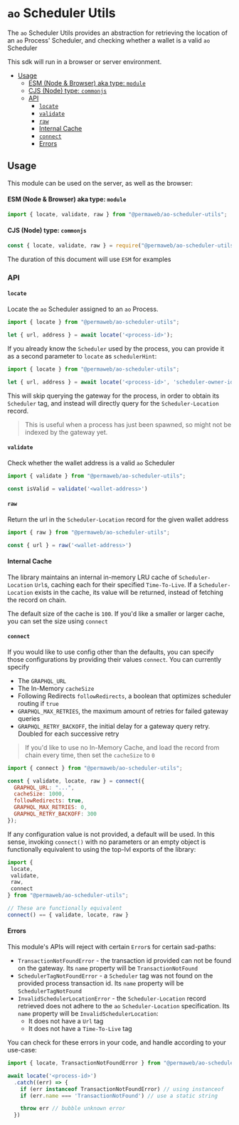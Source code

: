 # `ao` Scheduler Utils

The `ao` Scheduler Utils provides an abstraction for retrieving the location of an `ao` Process' Scheduler,
and checking whether a wallet is a valid `ao` Scheduler

This sdk will run in a browser or server environment.

<!-- toc -->

- [Usage](#usage)
    - [ESM (Node & Browser) aka type: `module`](#esm-node--browser-aka-type-module)
    - [CJS (Node) type: `commonjs`](#cjs-node-type-commonjs)
  - [API](#api)
    - [`locate`](#locate)
    - [`validate`](#validate)
    - [`raw`](#raw)
    - [Internal Cache](#internal-cache)
    - [`connect`](#connect)
    - [Errors](#errors)

<!-- tocstop -->

## Usage

This module can be used on the server, as well as the browser:

#### ESM (Node & Browser) aka type: `module`

```js
import { locate, validate, raw } from "@permaweb/ao-scheduler-utils";
```

#### CJS (Node) type: `commonjs`

```js
const { locate, validate, raw } = require("@permaweb/ao-scheduler-utils");
```

The duration of this document will use `ESM` for examples

### API

#### `locate`

Locate the `ao` Scheduler assigned to an `ao` Process.

```js
import { locate } from "@permaweb/ao-scheduler-utils";

let { url, address } = await locate('<process-id>');
```

If you already know the `Scheduler` used by the process, you can provide it as a second parameter to `locate` as `schedulerHint`:

```js
import { locate } from "@permaweb/ao-scheduler-utils";

let { url, address } = await locate('<process-id>', 'scheduler-owner-id');
```

This will skip querying the gateway for the process, in order to obtain its `Scheduler` tag, and instead will directly query for the `Scheduler-Location` record.

> This is useful when a process has just been spawned, so might not be indexed by the gateway yet.


#### `validate`

Check whether the wallet address is a valid `ao` Scheduler

```js
import { validate } from "@permaweb/ao-scheduler-utils";

const isValid = validate('<wallet-address>')
```

#### `raw`

Return the url in the `Scheduler-Location` record for the given wallet address

```js
import { raw } from "@permaweb/ao-scheduler-utils";

const { url } = raw('<wallet-address>')
```

#### Internal Cache

The library maintains an internal in-memory LRU cache of `Scheduler-Location` `Url`s, caching each for their
specified `Time-To-Live`. If a `Scheduler-Location` exists in the cache, its value will be returned, instead
of fetching the record on chain.

The default size of the cache is `100`. If you'd like a smaller or larger cache, you can set the size using `connect`

#### `connect`

If you would like to use config other than the defaults, you can
specify those configurations by providing their values `connect`. You can currently specify

- The `GRAPHQL_URL`
- The In-Memory `cacheSize`
- Following Redirects `followRedirects`, a boolean that optimizes scheduler routing if `true`
- `GRAPHQL_MAX_RETRIES`, the maximum amount of retries for failed gateway queries
- `GRAPHQL_RETRY_BACKOFF`, the initial delay for a gateway query retry. Doubled for each successive retry

> If you'd like to use no In-Memory Cache, and load the record from chain every time, then set the `cacheSize` to `0`

```js
import { connect } from "@permaweb/ao-scheduler-utils";

const { validate, locate, raw } = connect({
  GRAPHQL_URL: "...",
  cacheSize: 1000,
  followRedirects: true,
  GRAPHQL_MAX_RETRIES: 0,
  GRAPHQL_RETRY_BACKOFF: 300
});
```

If any configuration value is not provided, a default will be used. In this sense, invoking
`connect()` with no parameters or an empty object is functionally equivalent to
using the top-lvl exports of the library:

```js
import {
 locate,
 validate,
 raw,
 connect
} from "@permaweb/ao-scheduler-utils";

// These are functionally equivalent
connect() == { validate, locate, raw }
```

#### Errors

This module's APIs will reject with certain `Error`s for certain sad-paths:

- `TransactionNotFoundError` - the transaction id provided can not be found on the gateway. Its `name` property will be `TransactionNotFound`
- `SchedulerTagNotFoundError` - a `Scheduler` tag was not found on the provided process transaction id. Its `name` property will be `SchedulerTagNotFound`
- `InvalidSchedulerLocationError` - the `Scheduler-Location` record retrieved does not adhere to the `ao` `Scheduler-Location` specification. Its `name` property will be `InvalidSchedulerLocation`:
  - It does not have a `Url` tag
  - It does not have a `Time-To-Live` tag
 
You can check for these errors in your code, and handle according to your use-case:

```js
import { locate, TransactionNotFoundError } from "@permaweb/ao-scheduler-utils";

await locate('<process-id>')
  .catch((err) => {
    if (err instanceof TransactionNotFoundError) // using instanceof
    if (err.name === 'TransactionNotFound') // use a static string

    throw err // bubble unknown error
  })

```
